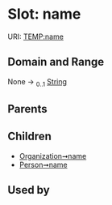 
# Slot: name




URI: [TEMP:name](http://example.org/TEMP/name)


## Domain and Range

None &#8594;  <sub>0..1</sub> [String](types/String.md)

## Parents


## Children

 *  [Organization➞name](Organization_name.md)
 *  [Person➞name](Person_name.md)

## Used by

